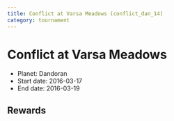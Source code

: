 ```yaml
---
title: Conflict at Varsa Meadows (conflict_dan_14)
category: tournament
---
```

# Conflict at Varsa Meadows

  * Planet: Dandoran
  * Start date: 2016-03-17
  * End date: 2016-03-19

## Rewards

